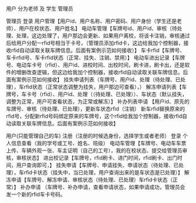 用户 分为老师 及 学生
管理员
 
管理员
登录
用户管理【用户id、用户名称、用户密码、用户身份（学生还是老师）、用户在校状态、用户姓名】
电动车管理【车牌号id、用户id、审核（待处理、处理，这边处理了，用户那边会更新、如果用户离校，将该卡注销，审核通过后给用户分配一rfid号相当于卡号，（管理员添加rfid卡，这边给我加个控制器，接收rfid自动读取关联车牌信息。后面有案例示范如何接收）】
车卡rfid【车牌号、车卡rfid号、车卡rfid状态（正常、挂失、注销、禁用）】
电动车进出记录【车牌号、电动车卡号（rfid）、用户id、进校时间、出校时间，刷卡进，刷卡出，还是软件的增删改查逻辑，但这边给我加个控制器，接收rfid自动读取关联车牌信息。后面有案例示范如何接收】
挂失申请列表（车牌号、用户id、处理（待处理、已处理），车rfid状态（正常状态调整为挂失，用户那边可查看），）
解冻申请列表【车牌号，车卡号（rfid）、用户id、处理（（待处理、已处理））、车状态（默认挂失，调整为正常，用户可查看状态，为正常或解冻）】
补办列表申请
【用户id、原先的车牌号、审核（待处理、已处理），更新车状态rfid（注销）
 新车rfid替换原来的rfid号，分配新rfid号码绑定原来的车牌号，这个rfid给我加个控制器，接收rfid自动读取关联车牌信息。后面有案例示范如何接收】
 
 
用户(只能管理自己的车)
注册（注册的时候选身份，选择学生或者老师）
登录
个人信息查看（我的学号或工号、姓名、班级）
电动车管理【车牌号、电动车车票上传、车辆外观一张、车主证明（自己的工号），我的在校状态、提交给管理员审核，审核状态】
进出校记录【车牌号，rfid刷卡、进门时间，rfid刷卡、出门时间，用户查询即可，】
挂失申请【车牌号、申请挂失、申请状态（待处理、已处理），车rfid卡状态（挂失中，当已处理，用户查询出来的是车状态是已处理）】
解冻申请【车牌号、解冻申请、审核状态（待处理、已处理）车rfid卡状态（正常）】
补办申请
（车牌号、补办申请，查看申请状态，如果申请成功，管理员会发一个新的rfid车卡号码。
